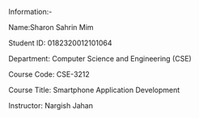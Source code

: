 Information:-

Name:Sharon Sahrin Mim

Student ID: 0182320012101064

Department: Computer Science and Engineering (CSE)

Course Code: CSE-3212

Course Title: Smartphone Application Development

Instructor: Nargish Jahan